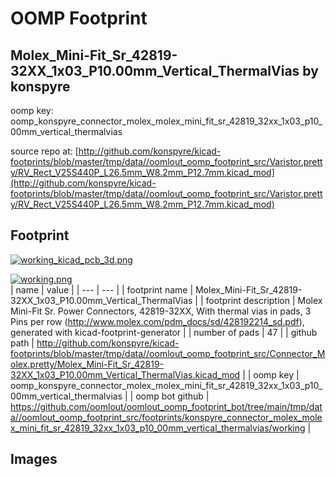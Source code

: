 # OOMP Footprint  
## Molex_Mini-Fit_Sr_42819-32XX_1x03_P10.00mm_Vertical_ThermalVias  by konspyre  
  
oomp key: oomp_konspyre_connector_molex_molex_mini_fit_sr_42819_32xx_1x03_p10_00mm_vertical_thermalvias  
  
source repo at: [http://github.com/konspyre/kicad-footprints/blob/master/tmp/data//oomlout_oomp_footprint_src/Varistor.pretty/RV_Rect_V25S440P_L26.5mm_W8.2mm_P12.7mm.kicad_mod](http://github.com/konspyre/kicad-footprints/blob/master/tmp/data//oomlout_oomp_footprint_src/Varistor.pretty/RV_Rect_V25S440P_L26.5mm_W8.2mm_P12.7mm.kicad_mod)  
## Footprint  
  
[![working_kicad_pcb_3d.png](working_kicad_pcb_3d_600.png)](working_kicad_pcb_3d.png)  
  
[![working.png](working_600.png)](working.png)  
| name | value | 
| --- | --- | 
| footprint name | Molex_Mini-Fit_Sr_42819-32XX_1x03_P10.00mm_Vertical_ThermalVias | 
| footprint description | Molex Mini-Fit Sr. Power Connectors, 42819-32XX, With thermal vias in pads, 3 Pins per row (http://www.molex.com/pdm_docs/sd/428192214_sd.pdf), generated with kicad-footprint-generator | 
| number of pads | 47 | 
| github path | http://github.com/konspyre/kicad-footprints/blob/master/tmp/data//oomlout_oomp_footprint_src/Connector_Molex.pretty/Molex_Mini-Fit_Sr_42819-32XX_1x03_P10.00mm_Vertical_ThermalVias.kicad_mod | 
| oomp key | oomp_konspyre_connector_molex_molex_mini_fit_sr_42819_32xx_1x03_p10_00mm_vertical_thermalvias | 
| oomp bot github | https://github.com/oomlout/oomlout_oomp_footprint_bot/tree/main/tmp/data//oomlout_oomp_footprint_src/footprints/konspyre_connector_molex_molex_mini_fit_sr_42819_32xx_1x03_p10_00mm_vertical_thermalvias/working | 
## Images  
